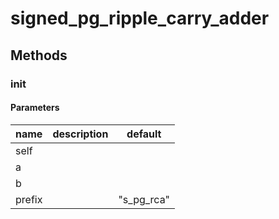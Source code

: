# signed_pg_ripple_carry_adder




## Methods


### __init__




#### Parameters
name | description | default
--- | --- | ---
self |  | 
a |  | 
b |  | 
prefix |  | "s_pg_rca"




